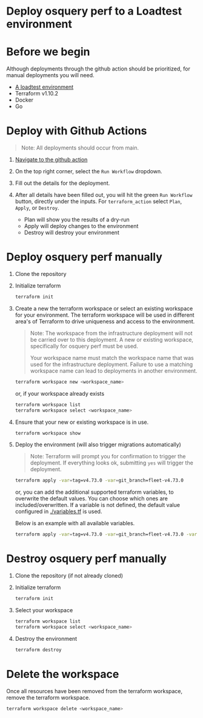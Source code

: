 # Deploy osquery perf to a Loadtest environment

# Before we begin

Although deployments through the github action should be prioritized, for manual deployments you will need.

- [A loadtest environment](../infra/README.md)
- Terraform v1.10.2
- Docker
- Go

# Deploy with Github Actions

> Note: All deployments should occur from main.

1. [Navigate to the github action](https://github.com/fleetdm/fleet/actions/workflows/loadtest-osquery-perf.yml)

2. On the top right corner, select the `Run Workflow` dropdown.

3. Fill out the details for the deployment.

4. After all details have been filled out, you will hit the green `Run Workflow` button, directly under the inputs. For `terraform_action` select `Plan`, `Apply`, or `Destroy`.
    - Plan will show you the results of a dry-run
    - Apply will deploy changes to the environment
    - Destroy will destroy your environment

# Deploy osquery perf manually

1. Clone the repository

2. Initialize terraform 

    ```sh
    terraform init
    ```

3. Create a new the terraform workspace or select an existing workspace for your environment. The terraform workspace will be used in different area's of Terraform to drive uniqueness and access to the environment.

    > Note: The workspace from the infrastructure deployment will not be carried over to this deployment. A new or existing workspace, specifically for osquery perf must be used. 
    > 
    > Your workspace name must match the workspace name that was used for the infrastructure deployment. Failure to use a matching workspace name can lead to deployments in another environment.

    ```sh
    terraform workspace new <workspace_name>
    ```

    or, if your workspace already exists

    ```sh
    terraform workspace list
    terraform workspace select <workspace_name>
    ```

4. Ensure that your new or existing workspace is in use.

    ```sh
    terraform workspace show
    ```

5. Deploy the environment (will also trigger migrations automatically)

    > Note: Terraform will prompt you for confirmation to trigger the deployment. If everything looks ok, submitting `yes` will trigger the deployment.

    ```sh
    terraform apply -var=tag=v4.73.0 -var=git_branch=fleet-v4.73.0
    ```

    or, you can add the additional supported terraform variables, to overwrite the default values. You can choose which ones are included/overwritten. If a variable is not defined, the default value configured in [./variables.tf](variables.tf) is used.

    Below is an example with all available variables.

    ```sh
    terraform apply -var=tag=v4.73.0 -var=git_branch=fleet-v4.73.0 -var=loadtest_containers=20 -var=extra_flags=["--orbit_prob", "0.0"]
    ```

# Destroy osquery perf manually

1. Clone the repository (if not already cloned)

2. Initialize terraform 

    ```sh
    terraform init
    ```

3. Select your workspace

    ```sh
    terraform workspace list
    terraform workspace select <workspace_name>
    ```

3. Destroy the environment

    ```sh
    terraform destroy
    ```

# Delete the workspace

Once all resources have been removed from the terraform workspace, remove the terraform workspace.

```sh
terraform workspace delete <workspace_name>
```
